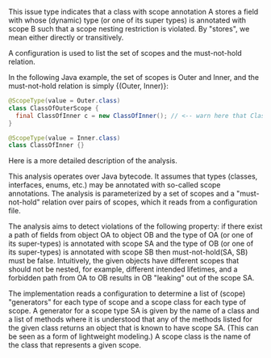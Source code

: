 This issue type indicates that a class with scope annotation A stores a field
with whose (dynamic) type (or one of its super types) is annotated with scope
B such that a scope nesting restriction is violated. By "stores", we mean
either directly or transitively.

A configuration is used to list the set of scopes and the must-not-hold relation.

In the following Java example, the set of scopes is Outer and Inner, and the must-not-hold
relation is simply {(Outer, Inner)}:
```java
@ScopeType(value = Outer.class)
class ClassOfOuterScope {
  final ClassOfInner c = new ClassOfInner(); // <-- warn here that ClassOfInner would leak.
}

@ScopeType(value = Inner.class)
class ClassOfInner {}
```

Here is a more detailed description of the analysis.

This analysis operates over Java bytecode. It assumes that types (classes, interfaces, enums,
etc.) may be annotated with so-called scope annotations. The analysis is parameterized by a set
of scopes and a "must-not-hold" relation over pairs of scopes, which it reads from a
configuration file.

The analysis aims to detect violations of the following property: if there exist a path of
fields from object OA to object OB and the type of OA (or one of its super-types) is annotated
with scope SA and the type of OB (or one of its super-types) is annotated with scope SB then
must-not-hold(SA, SB) must be false. Intuitively, the given objects have different scopes that
should not be nested, for example, different intended lifetimes, and a forbidden path from OA to
OB results in OB "leaking" out of the scope SA.

The implementation reads a configuration to determine a list of (scope) "generators" for each
type of scope and a scope class for each type of scope. A generator for a scope type SA is given
by the name of a class and a list of methods where it is understood that any of the methods
listed for the given class returns an object that is known to have scope SA. (This can be seen
as a form of lightweight modeling.) A scope class is the name of the class that represents a
given scope.
